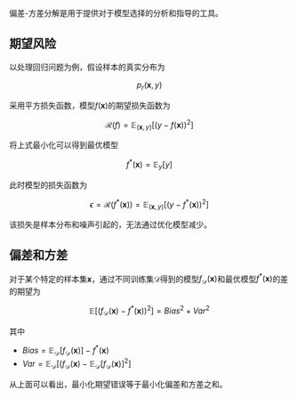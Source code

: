 偏差-方差分解是用于提供对于模型选择的分析和指导的工具。

## 期望风险

以处理回归问题为例，假设样本的真实分布为

$$
p_r(\boldsymbol x,y)
$$

采用平方损失函数，模型$f(\boldsymbol x)$的期望损失函数为

$$
\mathcal R(f)
=\mathbb E_{(\boldsymbol x,y)}[(y-f(\boldsymbol x))^2]
$$

将上式最小化可以得到最优模型

$$
f^*(\boldsymbol x)=\mathbb E_y[y]
$$

此时模型的损失函数为

$$
\epsilon=\mathcal R(f^*(\boldsymbol x))=\mathbb E_{(\boldsymbol x,y)}[(y-f^*(\boldsymbol x))^2]
$$

该损失是样本分布和噪声引起的，无法通过优化模型减少。

## 偏差和方差

对于某个特定的样本集$\boldsymbol x$，通过不同训练集$\mathcal D$得到的模型$f_{\mathcal D}(\boldsymbol x)$和最优模型$f^*(\boldsymbol x)$的差的期望为

$$
\mathbb E\left[(f_{\mathcal D}(\boldsymbol x)-f^*(\boldsymbol x))^2\right]=Bias^2+Var^2
$$

其中

- $Bias=\mathbb E_{\mathcal D}[f_{\mathcal D}(\boldsymbol x)]-f^*(\boldsymbol x)$
- $Var=\mathbb E_{\mathcal D}[(f_{\mathcal D}(\boldsymbol x)-\mathbb E_{\mathcal D}[f_{\mathcal D}(\boldsymbol x)]^2]$

从上面可以看出，最小化期望错误等于最小化偏差和方差之和。